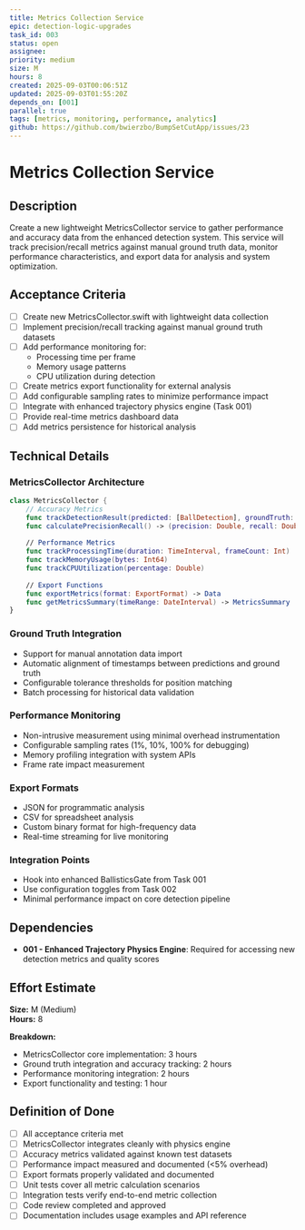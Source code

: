 ```yaml
---
title: Metrics Collection Service
epic: detection-logic-upgrades
task_id: 003
status: open
assignee: 
priority: medium
size: M
hours: 8
created: 2025-09-03T00:06:51Z
updated: 2025-09-03T01:55:20Z
depends_on: [001]
parallel: true
tags: [metrics, monitoring, performance, analytics]
github: https://github.com/bwierzbo/BumpSetCutApp/issues/23
---
```


# Metrics Collection Service

## Description

Create a new lightweight MetricsCollector service to gather performance and accuracy data from the enhanced detection system. This service will track precision/recall metrics against manual ground truth data, monitor performance characteristics, and export data for analysis and system optimization.

## Acceptance Criteria

- [ ] Create new MetricsCollector.swift with lightweight data collection
- [ ] Implement precision/recall tracking against manual ground truth datasets
- [ ] Add performance monitoring for:
  - Processing time per frame
  - Memory usage patterns
  - CPU utilization during detection
- [ ] Create metrics export functionality for external analysis
- [ ] Add configurable sampling rates to minimize performance impact
- [ ] Integrate with enhanced trajectory physics engine (Task 001)
- [ ] Provide real-time metrics dashboard data
- [ ] Add metrics persistence for historical analysis

## Technical Details

### MetricsCollector Architecture
```swift
class MetricsCollector {
    // Accuracy Metrics
    func trackDetectionResult(predicted: [BallDetection], groundTruth: [BallDetection])
    func calculatePrecisionRecall() -> (precision: Double, recall: Double)
    
    // Performance Metrics
    func trackProcessingTime(duration: TimeInterval, frameCount: Int)
    func trackMemoryUsage(bytes: Int64)
    func trackCPUUtilization(percentage: Double)
    
    // Export Functions
    func exportMetrics(format: ExportFormat) -> Data
    func getMetricsSummary(timeRange: DateInterval) -> MetricsSummary
}
```

### Ground Truth Integration
- Support for manual annotation data import
- Automatic alignment of timestamps between predictions and ground truth
- Configurable tolerance thresholds for position matching
- Batch processing for historical data validation

### Performance Monitoring
- Non-intrusive measurement using minimal overhead instrumentation
- Configurable sampling rates (1%, 10%, 100% for debugging)
- Memory profiling integration with system APIs
- Frame rate impact measurement

### Export Formats
- JSON for programmatic analysis
- CSV for spreadsheet analysis
- Custom binary format for high-frequency data
- Real-time streaming for live monitoring

### Integration Points
- Hook into enhanced BallisticsGate from Task 001
- Use configuration toggles from Task 002
- Minimal performance impact on core detection pipeline

## Dependencies

- **001 - Enhanced Trajectory Physics Engine**: Required for accessing new detection metrics and quality scores

## Effort Estimate

**Size:** M (Medium)  
**Hours:** 8

**Breakdown:**
- MetricsCollector core implementation: 3 hours
- Ground truth integration and accuracy tracking: 2 hours
- Performance monitoring integration: 2 hours
- Export functionality and testing: 1 hour

## Definition of Done

- [ ] All acceptance criteria met
- [ ] MetricsCollector integrates cleanly with physics engine
- [ ] Accuracy metrics validated against known test datasets
- [ ] Performance impact measured and documented (<5% overhead)
- [ ] Export formats properly validated and documented
- [ ] Unit tests cover all metric calculation scenarios
- [ ] Integration tests verify end-to-end metric collection
- [ ] Code review completed and approved
- [ ] Documentation includes usage examples and API reference